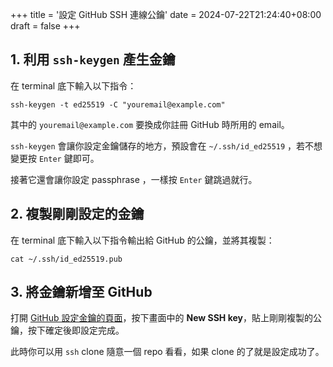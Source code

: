+++
title = '設定 GitHub SSH 連線公鑰'
date = 2024-07-22T21:24:40+08:00
draft = false
+++

## 1. 利用 `ssh-keygen` 產生金鑰

在 terminal 底下輸入以下指令：

```
ssh-keygen -t ed25519 -C "youremail@example.com"
```

其中的 `youremail@example.com` 要換成你註冊 GitHub 時所用的 email。

`ssh-keygen` 會讓你設定金鑰儲存的地方，預設會在 `~/.ssh/id_ed25519` ，若不想變更按 `Enter` 鍵即可。

接著它還會讓你設定 passphrase ，一樣按 `Enter` 鍵跳過就行。

## 2. 複製剛剛設定的金鑰

在 terminal 底下輸入以下指令輸出給 GitHub 的公鑰，並將其複製：

```
cat ~/.ssh/id_ed25519.pub
```

## 3. 將金鑰新增至 GitHub

打開 [GitHub 設定金鑰的頁面](https://github.com/settings/keys)，按下畫面中的 **New SSH key**，貼上剛剛複製的公鑰，按下確定後即設定完成。

此時你可以用 `ssh` clone 隨意一個 repo 看看，如果 clone 的了就是設定成功了。